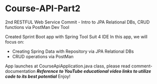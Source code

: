 # Course-API-Part2
2nd RESTFUL Web Service Commit - Intro to JPA Relational DBs, CRUD functions via PostMan Dev Tool

Created Sprint Boot app with Spring Tool Suit 4 IDE
In this app, we will focus on: 
- Creating Spring Data with Repository via JPA Relational DBs
- CRUD operations via PostMan 

App launches at CourseApiApplication.java class, please read comment-documentation
***Reference to YouTube educational video links to utilize code to its best potential***
Enjoy!
